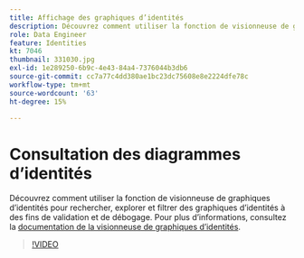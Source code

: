 ```yaml
---
title: Affichage des graphiques d’identités
description: Découvrez comment utiliser la fonction de visionneuse de graphiques d’identités pour rechercher, explorer et filtrer des graphiques d’identités à des fins de validation et de débogage.
role: Data Engineer
feature: Identities
kt: 7046
thumbnail: 331030.jpg
exl-id: 1e289250-6b9c-4e43-84a4-7376044b3db6
source-git-commit: cc7a77c4dd380ae1bc23dc75608e8e2224dfe78c
workflow-type: tm+mt
source-wordcount: '63'
ht-degree: 15%

---
```


# Consultation des diagrammes dʼidentités

Découvrez comment utiliser la fonction de visionneuse de graphiques d’identités pour rechercher, explorer et filtrer des graphiques d’identités à des fins de validation et de débogage. Pour plus d’informations, consultez la [documentation de la visionneuse de graphiques d’identités](https://experienceleague.adobe.com/docs/experience-platform/identity/ui/identity-graph-viewer.html?lang=fr).

>[!VIDEO](https://video.tv.adobe.com/v/331030?quality=12&learn=on)


